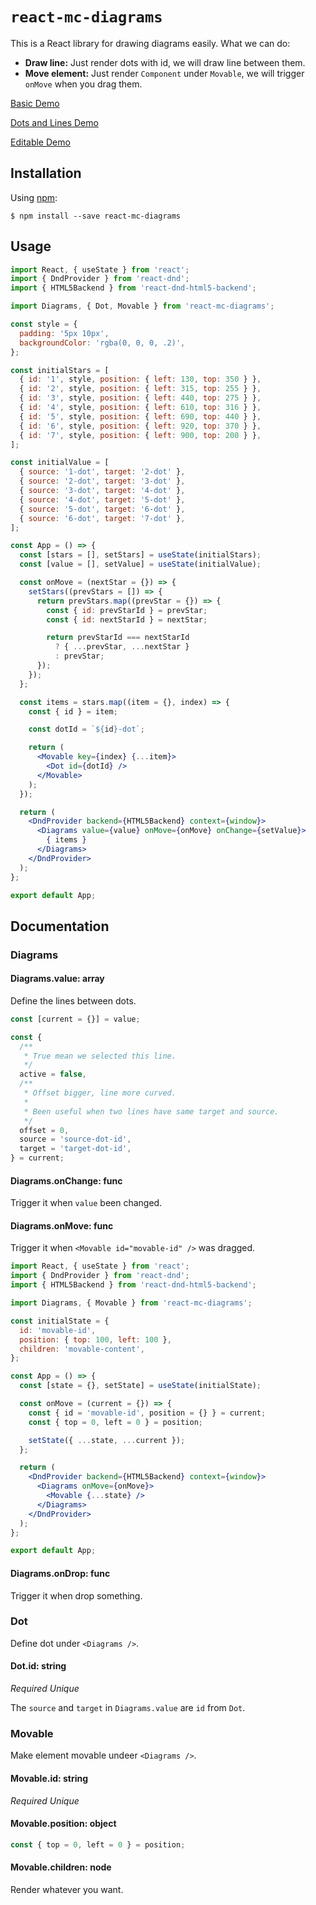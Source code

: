 # `react-mc-diagrams`

This is a React library for drawing diagrams easily. What we can do:
* **Draw line:** Just render dots with id, we will draw line between them.
* **Move element:** Just render ```Component``` under ```Movable```, we will trigger ```onMove``` when you drag them.

[Basic Demo](https://codesandbox.io/s/react-mc-diagrams-basic-zwx6f)

[Dots and Lines Demo](https://codesandbox.io/s/react-mc-diagrams-basic-zwx6f)

[Editable Demo](https://codesandbox.io/s/react-mc-diagrams-thing-zm39v)

## Installation

Using [npm](https://www.npmjs.com/):

    $ npm install --save react-mc-diagrams

## Usage

```jsx
import React, { useState } from 'react';
import { DndProvider } from 'react-dnd';
import { HTML5Backend } from 'react-dnd-html5-backend';

import Diagrams, { Dot, Movable } from 'react-mc-diagrams';

const style = {
  padding: '5px 10px',
  backgroundColor: 'rgba(0, 0, 0, .2)',
};

const initialStars = [
  { id: '1', style, position: { left: 130, top: 350 } },
  { id: '2', style, position: { left: 315, top: 255 } },
  { id: '3', style, position: { left: 440, top: 275 } },
  { id: '4', style, position: { left: 610, top: 316 } },
  { id: '5', style, position: { left: 690, top: 440 } },
  { id: '6', style, position: { left: 920, top: 370 } },
  { id: '7', style, position: { left: 900, top: 200 } },
];

const initialValue = [
  { source: '1-dot', target: '2-dot' },
  { source: '2-dot', target: '3-dot' },
  { source: '3-dot', target: '4-dot' },
  { source: '4-dot', target: '5-dot' },
  { source: '5-dot', target: '6-dot' },
  { source: '6-dot', target: '7-dot' },
];

const App = () => {
  const [stars = [], setStars] = useState(initialStars);
  const [value = [], setValue] = useState(initialValue);

  const onMove = (nextStar = {}) => {
    setStars((prevStars = []) => {
      return prevStars.map((prevStar = {}) => {
        const { id: prevStarId } = prevStar;
        const { id: nextStarId } = nextStar;

        return prevStarId === nextStarId
          ? { ...prevStar, ...nextStar }
          : prevStar;
      });
    });
  };

  const items = stars.map((item = {}, index) => {
    const { id } = item;

    const dotId = `${id}-dot`;

    return (
      <Movable key={index} {...item}>
        <Dot id={dotId} />
      </Movable>
    );
  });

  return (
    <DndProvider backend={HTML5Backend} context={window}>
      <Diagrams value={value} onMove={onMove} onChange={setValue}>
        { items }
      </Diagrams>
    </DndProvider>
  );
};

export default App;
```

## Documentation

### Diagrams

#### Diagrams.value: array

Define the lines between dots.

```js
const [current = {}] = value;

const {
  /**
   * True mean we selected this line.
   */
  active = false,
  /**
   * Offset bigger, line more curved.
   *
   * Been useful when two lines have same target and source.
   */
  offset = 0,
  source = 'source-dot-id',
  target = 'target-dot-id',
} = current;
````

#### Diagrams.onChange: func

Trigger it when ```value``` been changed.

#### Diagrams.onMove: func

Trigger it when ```<Movable id="movable-id" />``` was dragged.

```jsx
import React, { useState } from 'react';
import { DndProvider } from 'react-dnd';
import { HTML5Backend } from 'react-dnd-html5-backend';

import Diagrams, { Movable } from 'react-mc-diagrams';

const initialState = {
  id: 'movable-id',
  position: { top: 100, left: 100 },
  children: 'movable-content',
};

const App = () => {
  const [state = {}, setState] = useState(initialState);

  const onMove = (current = {}) => {
    const { id = 'movable-id', position = {} } = current;
    const { top = 0, left = 0 } = position;

    setState({ ...state, ...current });
  };

  return (
    <DndProvider backend={HTML5Backend} context={window}>
      <Diagrams onMove={onMove}>
        <Movable {...state} />
      </Diagrams>
    </DndProvider>
  );
};

export default App;
```

#### Diagrams.onDrop: func

Trigger it when drop something.

### Dot

Define dot under ```<Diagrams />```.

#### Dot.id: string

*Required*  *Unique*

The ```source``` and ```target``` in ```Diagrams.value``` are ```id``` from ```Dot```.

### Movable

Make element movable undeer ```<Diagrams />```.

#### Movable.id: string

*Required*  *Unique*

#### Movable.position: object

```jsx
const { top = 0, left = 0 } = position;
```

#### Movable.children: node

Render whatever you want.
